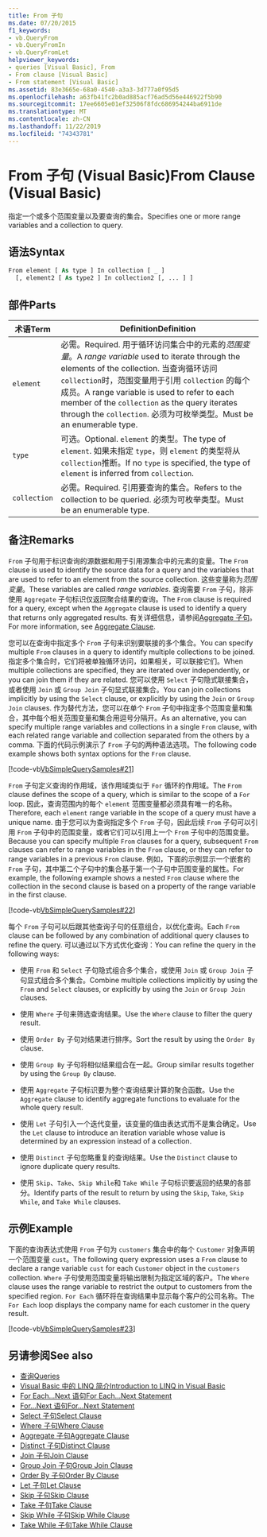 ```yaml
---
title: From 子句
ms.date: 07/20/2015
f1_keywords:
- vb.QueryFrom
- vb.QueryFromIn
- vb.QueryFromLet
helpviewer_keywords:
- queries [Visual Basic], From
- From clause [Visual Basic]
- From statement [Visual Basic]
ms.assetid: 83e3665e-68a0-4540-a3a3-3d777a0f95d5
ms.openlocfilehash: a63fb41fc2b0ad885acf76ad5d56e446922f5b90
ms.sourcegitcommit: 17ee6605e01ef32506f8fdc686954244ba6911de
ms.translationtype: MT
ms.contentlocale: zh-CN
ms.lasthandoff: 11/22/2019
ms.locfileid: "74343781"
---
```

# <a name="from-clause-visual-basic"></a><span data-ttu-id="dfbc1-102">From 子句 (Visual Basic)</span><span class="sxs-lookup"><span data-stu-id="dfbc1-102">From Clause (Visual Basic)</span></span>
<span data-ttu-id="dfbc1-103">指定一个或多个范围变量以及要查询的集合。</span><span class="sxs-lookup"><span data-stu-id="dfbc1-103">Specifies one or more range variables and a collection to query.</span></span>  
  
## <a name="syntax"></a><span data-ttu-id="dfbc1-104">语法</span><span class="sxs-lookup"><span data-stu-id="dfbc1-104">Syntax</span></span>  
  
```vb  
From element [ As type ] In collection [ _ ]  
  [, element2 [ As type2 ] In collection2 [, ... ] ]  
```  
  
## <a name="parts"></a><span data-ttu-id="dfbc1-105">部件</span><span class="sxs-lookup"><span data-stu-id="dfbc1-105">Parts</span></span>  
  
|<span data-ttu-id="dfbc1-106">术语</span><span class="sxs-lookup"><span data-stu-id="dfbc1-106">Term</span></span>|<span data-ttu-id="dfbc1-107">Definition</span><span class="sxs-lookup"><span data-stu-id="dfbc1-107">Definition</span></span>|  
|---|---|  
|`element`|<span data-ttu-id="dfbc1-108">必需。</span><span class="sxs-lookup"><span data-stu-id="dfbc1-108">Required.</span></span> <span data-ttu-id="dfbc1-109">用于循环访问集合中的元素的*范围变量*。</span><span class="sxs-lookup"><span data-stu-id="dfbc1-109">A *range variable* used to iterate through the elements of the collection.</span></span> <span data-ttu-id="dfbc1-110">当查询循环访问 `collection`时，范围变量用于引用 `collection` 的每个成员。</span><span class="sxs-lookup"><span data-stu-id="dfbc1-110">A range variable is used to refer to each member of the `collection` as the query iterates through the `collection`.</span></span> <span data-ttu-id="dfbc1-111">必须为可枚举类型。</span><span class="sxs-lookup"><span data-stu-id="dfbc1-111">Must be an enumerable type.</span></span>|  
|`type`|<span data-ttu-id="dfbc1-112">可选。</span><span class="sxs-lookup"><span data-stu-id="dfbc1-112">Optional.</span></span> <span data-ttu-id="dfbc1-113">`element` 的类型。</span><span class="sxs-lookup"><span data-stu-id="dfbc1-113">The type of `element`.</span></span> <span data-ttu-id="dfbc1-114">如果未指定 `type`，则 `element` 的类型将从 `collection`推断。</span><span class="sxs-lookup"><span data-stu-id="dfbc1-114">If no `type` is specified, the type of `element` is inferred from `collection`.</span></span>|  
|`collection`|<span data-ttu-id="dfbc1-115">必需。</span><span class="sxs-lookup"><span data-stu-id="dfbc1-115">Required.</span></span> <span data-ttu-id="dfbc1-116">引用要查询的集合。</span><span class="sxs-lookup"><span data-stu-id="dfbc1-116">Refers to the collection to be queried.</span></span> <span data-ttu-id="dfbc1-117">必须为可枚举类型。</span><span class="sxs-lookup"><span data-stu-id="dfbc1-117">Must be an enumerable type.</span></span>|  
  
## <a name="remarks"></a><span data-ttu-id="dfbc1-118">备注</span><span class="sxs-lookup"><span data-stu-id="dfbc1-118">Remarks</span></span>  
 <span data-ttu-id="dfbc1-119">`From` 子句用于标识查询的源数据和用于引用源集合中的元素的变量。</span><span class="sxs-lookup"><span data-stu-id="dfbc1-119">The `From` clause is used to identify the source data for a query and the variables that are used to refer to an element from the source collection.</span></span> <span data-ttu-id="dfbc1-120">这些变量称为*范围变量*。</span><span class="sxs-lookup"><span data-stu-id="dfbc1-120">These variables are called *range variables*.</span></span> <span data-ttu-id="dfbc1-121">查询需要 `From` 子句，除非使用 `Aggregate` 子句标识仅返回聚合结果的查询。</span><span class="sxs-lookup"><span data-stu-id="dfbc1-121">The `From` clause is required for a query, except when the `Aggregate` clause is used to identify a query that returns only aggregated results.</span></span> <span data-ttu-id="dfbc1-122">有关详细信息，请参阅[Aggregate 子句](../../../visual-basic/language-reference/queries/aggregate-clause.md)。</span><span class="sxs-lookup"><span data-stu-id="dfbc1-122">For more information, see [Aggregate Clause](../../../visual-basic/language-reference/queries/aggregate-clause.md).</span></span>  
  
 <span data-ttu-id="dfbc1-123">您可以在查询中指定多个 `From` 子句来识别要联接的多个集合。</span><span class="sxs-lookup"><span data-stu-id="dfbc1-123">You can specify multiple `From` clauses in a query to identify multiple collections to be joined.</span></span> <span data-ttu-id="dfbc1-124">指定多个集合时，它们将被单独循环访问，如果相关，可以联接它们。</span><span class="sxs-lookup"><span data-stu-id="dfbc1-124">When multiple collections are specified, they are iterated over independently, or you can join them if they are related.</span></span> <span data-ttu-id="dfbc1-125">您可以使用 `Select` 子句隐式联接集合，或者使用 `Join` 或 `Group Join` 子句显式联接集合。</span><span class="sxs-lookup"><span data-stu-id="dfbc1-125">You can join collections implicitly by using the `Select` clause, or explicitly by using the `Join` or `Group Join` clauses.</span></span> <span data-ttu-id="dfbc1-126">作为替代方法，您可以在单个 `From` 子句中指定多个范围变量和集合，其中每个相关范围变量和集合用逗号分隔开。</span><span class="sxs-lookup"><span data-stu-id="dfbc1-126">As an alternative, you can specify multiple range variables and collections in a single `From` clause, with each related range variable and collection separated from the others by a comma.</span></span> <span data-ttu-id="dfbc1-127">下面的代码示例演示了 `From` 子句的两种语法选项。</span><span class="sxs-lookup"><span data-stu-id="dfbc1-127">The following code example shows both syntax options for the `From` clause.</span></span>  
  
 [!code-vb[VbSimpleQuerySamples#21](~/samples/snippets/visualbasic/VS_Snippets_VBCSharp/VbSimpleQuerySamples/VB/QuerySamples1.vb#21)]  
  
 <span data-ttu-id="dfbc1-128">`From` 子句定义查询的作用域，该作用域类似于 `For` 循环的作用域。</span><span class="sxs-lookup"><span data-stu-id="dfbc1-128">The `From` clause defines the scope of a query, which is similar to the scope of a `For` loop.</span></span> <span data-ttu-id="dfbc1-129">因此，查询范围内的每个 `element` 范围变量都必须具有唯一的名称。</span><span class="sxs-lookup"><span data-stu-id="dfbc1-129">Therefore, each `element` range variable in the scope of a query must have a unique name.</span></span> <span data-ttu-id="dfbc1-130">由于您可以为查询指定多个 `From` 子句，因此后续 `From` 子句可以引用 `From` 子句中的范围变量，或者它们可以引用上一个 `From` 子句中的范围变量。</span><span class="sxs-lookup"><span data-stu-id="dfbc1-130">Because you can specify multiple `From` clauses for a query, subsequent `From` clauses can refer to range variables in the `From` clause, or they can refer to range variables in a previous `From` clause.</span></span> <span data-ttu-id="dfbc1-131">例如，下面的示例显示一个嵌套的 `From` 子句，其中第二个子句中的集合基于第一个子句中范围变量的属性。</span><span class="sxs-lookup"><span data-stu-id="dfbc1-131">For example, the following example shows a nested `From` clause where the collection in the second clause is based on a property of the range variable in the first clause.</span></span>  
  
 [!code-vb[VbSimpleQuerySamples#22](~/samples/snippets/visualbasic/VS_Snippets_VBCSharp/VbSimpleQuerySamples/VB/QuerySamples1.vb#22)]  
  
 <span data-ttu-id="dfbc1-132">每个 `From` 子句可以后跟其他查询子句的任意组合，以优化查询。</span><span class="sxs-lookup"><span data-stu-id="dfbc1-132">Each `From` clause can be followed by any combination of additional query clauses to refine the query.</span></span> <span data-ttu-id="dfbc1-133">可以通过以下方式优化查询：</span><span class="sxs-lookup"><span data-stu-id="dfbc1-133">You can refine the query in the following ways:</span></span>  
  
- <span data-ttu-id="dfbc1-134">使用 `From` 和 `Select` 子句隐式组合多个集合，或使用 `Join` 或 `Group Join` 子句显式组合多个集合。</span><span class="sxs-lookup"><span data-stu-id="dfbc1-134">Combine multiple collections implicitly by using the `From` and `Select` clauses, or explicitly by using the `Join` or `Group Join` clauses.</span></span>  
  
- <span data-ttu-id="dfbc1-135">使用 `Where` 子句来筛选查询结果。</span><span class="sxs-lookup"><span data-stu-id="dfbc1-135">Use the `Where` clause to filter the query result.</span></span>  
  
- <span data-ttu-id="dfbc1-136">使用 `Order By` 子句对结果进行排序。</span><span class="sxs-lookup"><span data-stu-id="dfbc1-136">Sort the result by using the `Order By` clause.</span></span>  
  
- <span data-ttu-id="dfbc1-137">使用 `Group By` 子句将相似结果组合在一起。</span><span class="sxs-lookup"><span data-stu-id="dfbc1-137">Group similar results together by using the `Group By` clause.</span></span>  
  
- <span data-ttu-id="dfbc1-138">使用 `Aggregate` 子句标识要为整个查询结果计算的聚合函数。</span><span class="sxs-lookup"><span data-stu-id="dfbc1-138">Use the `Aggregate` clause to identify aggregate functions to evaluate for the whole query result.</span></span>  
  
- <span data-ttu-id="dfbc1-139">使用 `Let` 子句引入一个迭代变量，该变量的值由表达式而不是集合确定。</span><span class="sxs-lookup"><span data-stu-id="dfbc1-139">Use the `Let` clause to introduce an iteration variable whose value is determined by an expression instead of a collection.</span></span>  
  
- <span data-ttu-id="dfbc1-140">使用 `Distinct` 子句忽略重复的查询结果。</span><span class="sxs-lookup"><span data-stu-id="dfbc1-140">Use the `Distinct` clause to ignore duplicate query results.</span></span>  
  
- <span data-ttu-id="dfbc1-141">使用 `Skip`、`Take`、`Skip While`和 `Take While` 子句标识要返回的结果的各部分。</span><span class="sxs-lookup"><span data-stu-id="dfbc1-141">Identify parts of the result to return by using the `Skip`, `Take`, `Skip While`, and `Take While` clauses.</span></span>  
  
## <a name="example"></a><span data-ttu-id="dfbc1-142">示例</span><span class="sxs-lookup"><span data-stu-id="dfbc1-142">Example</span></span>  
 <span data-ttu-id="dfbc1-143">下面的查询表达式使用 `From` 子句为 `customers` 集合中的每个 `Customer` 对象声明一个范围变量 `cust`。</span><span class="sxs-lookup"><span data-stu-id="dfbc1-143">The following query expression uses a `From` clause to declare a range variable `cust` for each `Customer` object in the `customers` collection.</span></span> <span data-ttu-id="dfbc1-144">`Where` 子句使用范围变量将输出限制为指定区域的客户。</span><span class="sxs-lookup"><span data-stu-id="dfbc1-144">The `Where` clause uses the range variable to restrict the output to customers from the specified region.</span></span> <span data-ttu-id="dfbc1-145">`For Each` 循环将在查询结果中显示每个客户的公司名称。</span><span class="sxs-lookup"><span data-stu-id="dfbc1-145">The `For Each` loop displays the company name for each customer in the query result.</span></span>  
  
 [!code-vb[VbSimpleQuerySamples#23](~/samples/snippets/visualbasic/VS_Snippets_VBCSharp/VbSimpleQuerySamples/VB/QuerySamples1.vb#23)]  
  
## <a name="see-also"></a><span data-ttu-id="dfbc1-146">另请参阅</span><span class="sxs-lookup"><span data-stu-id="dfbc1-146">See also</span></span>

- [<span data-ttu-id="dfbc1-147">查询</span><span class="sxs-lookup"><span data-stu-id="dfbc1-147">Queries</span></span>](../../../visual-basic/language-reference/queries/index.md)
- [<span data-ttu-id="dfbc1-148">Visual Basic 中的 LINQ 简介</span><span class="sxs-lookup"><span data-stu-id="dfbc1-148">Introduction to LINQ in Visual Basic</span></span>](../../../visual-basic/programming-guide/language-features/linq/introduction-to-linq.md)
- [<span data-ttu-id="dfbc1-149">For Each...Next 语句</span><span class="sxs-lookup"><span data-stu-id="dfbc1-149">For Each...Next Statement</span></span>](../../../visual-basic/language-reference/statements/for-each-next-statement.md)
- [<span data-ttu-id="dfbc1-150">For...Next 语句</span><span class="sxs-lookup"><span data-stu-id="dfbc1-150">For...Next Statement</span></span>](../../../visual-basic/language-reference/statements/for-next-statement.md)
- [<span data-ttu-id="dfbc1-151">Select 子句</span><span class="sxs-lookup"><span data-stu-id="dfbc1-151">Select Clause</span></span>](../../../visual-basic/language-reference/queries/select-clause.md)
- [<span data-ttu-id="dfbc1-152">Where 子句</span><span class="sxs-lookup"><span data-stu-id="dfbc1-152">Where Clause</span></span>](../../../visual-basic/language-reference/queries/where-clause.md)
- [<span data-ttu-id="dfbc1-153">Aggregate 子句</span><span class="sxs-lookup"><span data-stu-id="dfbc1-153">Aggregate Clause</span></span>](../../../visual-basic/language-reference/queries/aggregate-clause.md)
- [<span data-ttu-id="dfbc1-154">Distinct 子句</span><span class="sxs-lookup"><span data-stu-id="dfbc1-154">Distinct Clause</span></span>](../../../visual-basic/language-reference/queries/distinct-clause.md)
- [<span data-ttu-id="dfbc1-155">Join 子句</span><span class="sxs-lookup"><span data-stu-id="dfbc1-155">Join Clause</span></span>](../../../visual-basic/language-reference/queries/join-clause.md)
- [<span data-ttu-id="dfbc1-156">Group Join 子句</span><span class="sxs-lookup"><span data-stu-id="dfbc1-156">Group Join Clause</span></span>](../../../visual-basic/language-reference/queries/group-join-clause.md)
- [<span data-ttu-id="dfbc1-157">Order By 子句</span><span class="sxs-lookup"><span data-stu-id="dfbc1-157">Order By Clause</span></span>](../../../visual-basic/language-reference/queries/order-by-clause.md)
- [<span data-ttu-id="dfbc1-158">Let 子句</span><span class="sxs-lookup"><span data-stu-id="dfbc1-158">Let Clause</span></span>](../../../visual-basic/language-reference/queries/let-clause.md)
- [<span data-ttu-id="dfbc1-159">Skip 子句</span><span class="sxs-lookup"><span data-stu-id="dfbc1-159">Skip Clause</span></span>](../../../visual-basic/language-reference/queries/skip-clause.md)
- [<span data-ttu-id="dfbc1-160">Take 子句</span><span class="sxs-lookup"><span data-stu-id="dfbc1-160">Take Clause</span></span>](../../../visual-basic/language-reference/queries/take-clause.md)
- [<span data-ttu-id="dfbc1-161">Skip While 子句</span><span class="sxs-lookup"><span data-stu-id="dfbc1-161">Skip While Clause</span></span>](../../../visual-basic/language-reference/queries/skip-while-clause.md)
- [<span data-ttu-id="dfbc1-162">Take While 子句</span><span class="sxs-lookup"><span data-stu-id="dfbc1-162">Take While Clause</span></span>](../../../visual-basic/language-reference/queries/take-while-clause.md)
